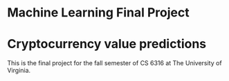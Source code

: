# Machine Learning Final Project
# Cryptocurrency value predictions

This is the final project for the fall semester of CS 6316 at The University of Virginia.
